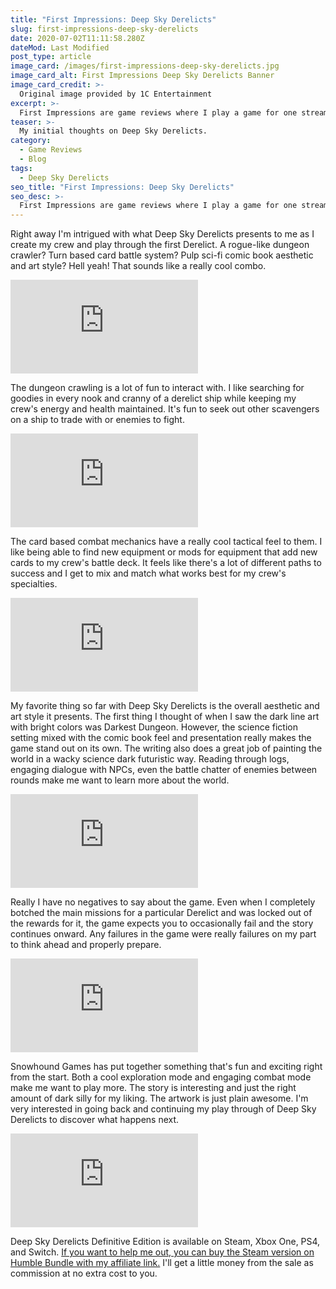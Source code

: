 ```yaml
---
title: "First Impressions: Deep Sky Derelicts"
slug: first-impressions-deep-sky-derelicts
date: 2020-07-02T11:11:58.280Z
dateMod: Last Modified
post_type: article
image_card: /images/first-impressions-deep-sky-derelicts.jpg
image_card_alt: First Impressions Deep Sky Derelicts Banner
image_card_credit: >-
  Original image provided by 1C Entertainment
excerpt: >-
  First Impressions are game reviews where I play a game for one streaming session on my Twitch channel and talk about my initial thoughts afterwards. This review is for Deep Sky Derelicts, developed by Snowhound Games and published by 1C Entertainment. I want to disclose that I was provided with a free copy of the game by the publisher. This review also has an affiliate link to buy the game at the end of the article, where I will earn a small commission from the sale at no extra cost to you.
teaser: >-
  My initial thoughts on Deep Sky Derelicts.
category:
  - Game Reviews
  - Blog
tags:
  - Deep Sky Derelicts
seo_title: "First Impressions: Deep Sky Derelicts"
seo_desc: >-
  First Impressions are game reviews where I play a game for one streaming session on my Twitch channel and talk about my initial thoughts afterwards. This review is for Deep Sky Derelicts, developed by Snowhound Games and published by 1C Entertainment.
---
```

Right away I'm intrigued with what Deep Sky Derelicts presents to me as I create my crew and play through the first Derelict. A rogue-like dungeon crawler? Turn based card battle system? Pulp sci-fi comic book aesthetic and art style? Hell yeah! That sounds like a really cool combo.

<div class="resp-container my-8"><iframe
    src="https://clips.twitch.tv/embed?clip=DoubtfulStrongCrabDancingBaby&parent=fatsackfails.com&autoplay=false"
    frameborder="0"
    scrolling="no"
    allowfullscreen="true">
</iframe></div>

The dungeon crawling is a lot of fun to interact with. I like searching for goodies in every nook and cranny of a derelict ship while keeping my crew's energy and health maintained. It's fun to seek out other scavengers on a ship to trade with or enemies to fight.

<div class="resp-container my-8"><iframe
    src="https://clips.twitch.tv/embed?clip=AffluentJazzyRadicchioVoteYea&parent=fatsackfails.com&autoplay=false"
    frameborder="0"
    scrolling="no"
    allowfullscreen="true">
</iframe></div>

The card based combat mechanics have a really cool tactical feel to them. I like being able to find new equipment or mods for equipment that add new cards to my crew's battle deck. It feels like there's a lot of different paths to success and I get to mix and match what works best for my crew's specialties.

<div class="resp-container my-8"><iframe
    src="https://clips.twitch.tv/embed?clip=SavoryInspiringDaikonKeepo&parent=fatsackfails.com&autoplay=false"
    frameborder="0"
    scrolling="no"
    allowfullscreen="true">
</iframe></div>

My favorite thing so far with Deep Sky Derelicts is the overall aesthetic and art style it presents. The first thing I thought of when I saw the dark line art with bright colors was Darkest Dungeon. However, the science fiction setting mixed with the comic book feel and presentation really makes the game stand out on its own. The writing also does a great job of painting the world in a wacky science dark futuristic way. Reading through logs, engaging dialogue with NPCs, even the battle chatter of enemies between rounds make me want to learn more about the world.

<div class="resp-container my-8"><iframe
    src="https://clips.twitch.tv/embed?clip=SwissThoughtfulCougarCharlieBitMe&parent=fatsackfails.com&autoplay=false"
    frameborder="0"
    scrolling="no"
    allowfullscreen="true">
</iframe></div>

Really I have no negatives to say about the game. Even when I completely botched the main missions for a particular Derelict and was locked out of the rewards for it, the game expects you to occasionally fail and the story continues onward. Any failures in the game were really failures on my part to think ahead and properly prepare.

<div class="resp-container my-8"><iframe
    src="https://clips.twitch.tv/embed?clip=EvilSavageOctopusArsonNoSexy&parent=fatsackfails.com&autoplay=false"
    frameborder="0"
    scrolling="no"
    allowfullscreen="true">
</iframe></div>

Snowhound Games has put together something that's fun and exciting right from the start. Both a cool exploration mode and engaging combat mode make me want to play more. The story is interesting and just the right amount of dark silly for my liking. The artwork is just plain awesome. I'm very interested in going back and continuing my play through of Deep Sky Derelicts to discover what happens next.

<div class="resp-container my-8"><iframe
    src="https://clips.twitch.tv/embed?clip=SleepySpicyDragonfruitPunchTrees&parent=fatsackfails.com&autoplay=false"
    frameborder="0"
    scrolling="no"
    allowfullscreen="true">
</iframe></div>

Deep Sky Derelicts Definitive Edition is available on Steam, Xbox One, PS4, and Switch. [If you want to help me out, you can buy the Steam version on Humble Bundle with my affiliate link.](https://www.humblebundle.com/store/deep-sky-derelicts-definitive-edition?partner=fatsack51) I'll get a little money from the sale as commission at no extra cost to you.
